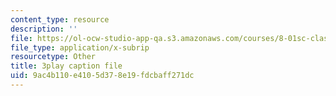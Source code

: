 ```yaml
---
content_type: resource
description: ''
file: https://ol-ocw-studio-app-qa.s3.amazonaws.com/courses/8-01sc-classical-mechanics-fall-2016/9ac4b110e4105d378e19fdcbaff271dc_oOQmu6ICxg4.vtt
file_type: application/x-subrip
resourcetype: Other
title: 3play caption file
uid: 9ac4b110-e410-5d37-8e19-fdcbaff271dc
---
```

